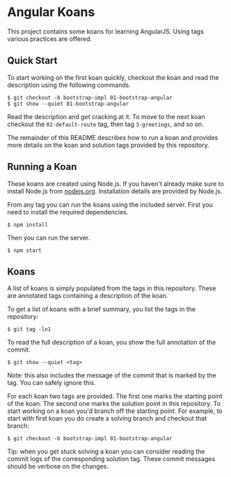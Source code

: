 # Angular Koans

This project contains some koans for learning AngularJS. Using tags various practices are offered.

## Quick Start

To start working on the first koan quickly, checkout the koan and read the description using the 
following commands.

    $ git checkout -b bootstrap-impl 01-bootstrap-angular
    $ git show --quiet 01-bootstrap-angular

Read the description and get cracking at it. To move to the next koan checkout the `02-default-route` 
tag, then tag `3-greetings`, and so on.

The remainder of this README describes how to run a koan and provides more details on the koan and 
solution tags provided by this repository.

## Running a Koan

These koans are created using Node.js. If you haven't already make sure to install Node.js from 
[nodejs.org](http://nodejs.org/). Installation details are provided by Node.js.

From any tag you can run the koans using the included server. First you need to install the required 
dependencies.

    $ npm install

Then you can run the server.

    $ npm start

## Koans

A list of koans is simply populated from the tags in this repository. These are annotated tags 
containing a description of the koan.

To get a list of koans with a brief summary, you list the tags in the repository:

    $ git tag -ln1

To read the full description of a koan, you show the full annotation of the commit.

    $ git show --quiet <tag>

Note: this also includes the message of the commit that is marked by the tag. You can safely ignore 
this.

For each koan two tags are provided. The first one marks the starting point of the koan. The second 
one marks the solution point in this repository. To start working on a koan you'd branch off the 
starting point. For example, to start with first koan you do create a solving branch and checkout 
that branch:

    $ git checkout -b bootstrap-impl 01-bootstrap-angular

Tip: when you get stuck solving a koan you can consider reading the commit logs of the corresponding 
solution tag. These commit messages should be verbose on the changes.

